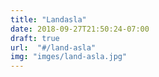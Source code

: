 ```yaml
---
title: "Landasla"
date: 2018-09-27T21:50:24-07:00
draft: true
url:  "#/land-asla"
img: "imges/land-asla.jpg"
---
```

